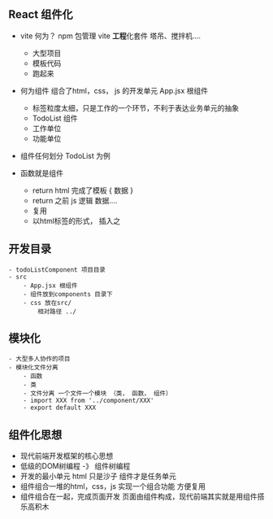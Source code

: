 ## React 组件化

- vite 何为？
npm 包管理
    vite **工程**化套件 塔吊、搅拌机....
    - 大型项目
    - 模板代码
    - 跑起来

- 何为组件
    组合了html，css， js 的开发单元
    App.jsx 根组件
    - 标签粒度太细，只是工作的一个环节，不利于表达业务单元的抽象
    - TodoList 组件
    - 工作单位
    - 功能单位
- 组件任何划分 TodoList 为例
- 函数就是组件
    - return html 完成了模板 { 数据 }
    - return 之前 js 逻辑 数据....
    - 复用 
    - 以html标签的形式， 插入之
## 开发目录
    - todoListComponent 项目目录
    - src
        - App.jsx 根组件
        - 组件放到components 目录下
        - css 放在src/
            相对路径 ../

## 模块化
    - 大型多人协作的项目
    - 模块化文件分离
        - 函数
        - 类
        - 文件分离 一个文件一个模块 （类， 函数， 组件）
        - import XXX from '../component/XXX'
        - export default XXX

## 组件化思想
- 现代前端开发框架的核心思想
- 低级的DOM树编程 -》 组件树编程
- 开发的最小单元
    html 只是沙子
    组件才是任务单元
- 组件组合一堆的html，css，js 实现一个组合功能
    方便复用
- 组件组合在一起，完成页面开发 
    页面由组件构成，现代前端其实就是用组件搭乐高积木